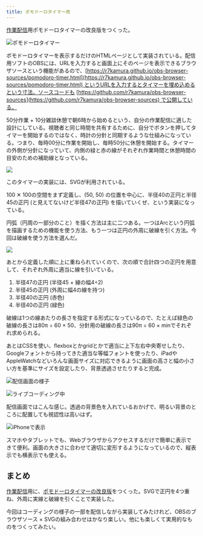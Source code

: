 ```yaml
---
title: ポモドーロタイマー改
---
```

[作業配信](https://www.youtube.com/c/r7kamura)用ポモドーロタイマーの改良版をつくった。

![](https://lh3.googleusercontent.com/docs/ADP-6oGqC0HNs7eP85Io6C1BgJQE-xRs9obMqAs45vmrswVDPVNl_yPZ9xM8xbLfdF5D85ZrC9FLS4S0gq53ZG3V0H-xXZb3IaIvybTpmVAR5rGig1WC_3xD719N9B8g0QfIyFpk_LC4zvh2apzFsWPUa2dRumRW24IRUs997LBd4YCB_wTeD4l2PXhLUCpzX_SjLIPxaxoiCk4V-rFY1TQD5QiTH-9aQHRB0rE0G38JjH47OM-2p_C81LBrXbOFqAYd3QRWcy2HLEuq5hydyGRZh6dbaWs-2-PxmwDKM9vtG_HnJQM2nszsJ-zeho9P3wpWFqSZNF8WIWw9d6ZZ2zVpMbZD6k_YhvOvdZ7Aq8WWX7ryLKMK68QV4EZ2K9AJaQSIEsUDbdNY2GtkdZEL4HLgS_ewMGIyw-htuUFuLL8gy1a7Dk6PKKyezJiv0vIAhdi-IejWMXaYRNbjEGgEHm06c_mrmgNX2zHKBRQyNiIloAn4Bq_haMmapUCagA52eUSnssE4zo4jCQ5k5e2FLEvD_mURE8t4GLgl7kteGg2tBc0gbGVw9jcsfSSi5PL-CbidUUysmttpBUq3lmxRDoMQVA2OzejRqR9Qas3Dmg8xndMNGywHa5BFJSFFfQWpryCSygRQfiM1nhoyLWlEgKvYrMOfHp9EITiQkKHkRxu5dUQGKm1FXN2PoCLJ52kxLWXvNkLxyDiRO3ALsab0l7xUgBiIQnh-yyvcsypcB1w3HNu_jHGixoQPtitGsN1cK7kHbW_yHFT5Nj5A4J-suu77vFD5O-54ei08wN5UZHqnDbKMgHH3HQjAR6pbWwr4CKhL1hivEb00vml8bx7pk6tM9HZ_wW-rAmkpIYtRqGD90aDmjUO954arata01I0ayuYaFD_g8o2f5d7LS8oPrH79nBAqDF6qG4HEuDoCaPojC1J5NAwi0EtdP7ZVpLXIxt2KwxS56Bc0LV3nmxRW4IZ4Ll1MoNDEVXGlIohZBmWJaFAxmQIP5ePl6x7R85DUGpZxpV19y8b5vNDFMpwavoPHT8_fBWzfYSUUPnEppnyMQuu5YYbHIG5uU3DbfXG8YWMP73hu3ncUkpgVlmIisPVdj8YPPlTZw3lv62SL73_weG5xmWs215ThOupvqJh85QwT1_daFBG5-Pmls7MZFYHD6UxYsN3pudU5G8nlf-UfOl4m2qMhQmeZT5Oe8AtJNsRymVnHXkpWdKmgVR3Ck0Ou3mO-UUyJJ_DVBUSP2TJf9OmNzAt77w "ポモドーロタイマー")

ポモドーロタイマーを表示するだけのHTMLページとして実装されている。配信用ソフトのOBSには、URLを入力すると画面上にそのページを表示できるブラウザソースという機能があるので、[https://r7kamura.github.io/obs-browser-sources/pomodoro-timer.html](https://r7kamura.github.io/obs-browser-sources/pomodoro-timer.html) というURLを入力するとタイマーを埋め込めるという寸法。ソースコードも [https://github.com/r7kamura/obs-browser-sources](https://github.com/r7kamura/obs-browser-sources) で公開している。

50分作業 + 10分雑談休憩で朝6時から始めるという、自分の作業配信に適した設計にしている。視聴者と同じ時間を共有するために、自分でボタンを押してタイマーを開始するのではなく、時計の分針と同期するような仕組みになっている。つまり、毎時00分に作業を開始し、毎時50分に休憩を開始する。タイマーの外側が分針になっていて、内側の緑と赤の線がそれぞれ作業時間と休憩時間の目安のための補助線となっている。

![](https://lh3.googleusercontent.com/docs/ADP-6oGn3Mb4kdE8HYGqbS14qwBVn9aY5H52lxJ4VQcDcuhkNhqbGPa_GYIOJrQs3G_S6dUkVEiK0Yqk_MNBUwMfV-NgUkBoBCE0B3fKrxYR10ANbxUS0amc1nXreM5v_a3mnFopEu_ORlwQfGxovKypLtv4hhCWNbikABZAowvYa5pW3SP54Er0FMA6xY0OOtHSh602oe600sWCCXiEGKmc50dkhbxP5_Cf6AG8udG79P6l6c6Q-0PehvZrMaZXG7GDpMMmgd5O6bf3MA5OIGKlj7tbQRWV_2F5vxMf1xGPZokwCZ0sVin19G4Vxis6e3inyYrQCSVXqAWLng643nkfed_rAu9PXJHQ6QQs3tDs-1h-VYj21mquQsxROU_JELW-Ym0ktuZVG4J35S2II-zHHVYqviXvkL58ydF1HU7d_BxSHBPKJDNHo4jVGihPNozW0dEmUc1i13aM3ubsCKHddJrvortCuljH-sdf8inW-Ve6m8CnGuSQ3Cssm7BDtBcXb6BuuYCtKeAk49jAp_vUuaRn_OlCF3UFL46lwhkLqBm399DRukCLCRJAW0UfokxFBiKezWBFAXLSl1UXDGN_ie2IIdtQwv7qD7dxLHI1ESuCyrwoyWVmD4xMp2ozrg6U8_17yY7fsHWCY-Eu3hcjsMZzcb-TGc7WK_VjegeCn1T9bCsNP6cBV7kJOqBeCtr9PqFXt3TM7E6oqY0IDDVDXU0xZNxEilFDZSjdJT5yKdfCWQdv3a9FWVWD97cTe8BmxW7enaXvFqRjYD_WEQ7moOT4ejRYhApS80PUZc66fpzhmoyQ3hMxXG4XmRK0-sGerimJPUCyYPyyJiIIhD65VQMqZdgsU95PrOch20Gsb2kAiiHZoitATRaM8D_F7evV0BoRTvIT0f2d896EvK2AJEpMr9nhYOhIJBoDuyzAnHc8l13XnvJEmX0cMrl3meQkAPMZkavye30sN5VoiilVrOUCWyMB1q-iGnsTuyUt-fQ0pz6j0klDnU5TkQ9qq--y5BQb8Srqff_lJpb6iSZG67z0SHHW4kbItUMruOzKmEHp2q7bwU6XnWnPdwc2MZ801mcIfUfHmiraB_3zRTDMkjXjEPeCHXqAw6w4rTswhUiIrG3Bp0g2jyVRK0KxMgLQknT0MGKAaHD5-Yj0AnQ21zYCKLBtwmoBbdPLzePMfM6CVIPLW2MP2s8jp32nvQmEPiKukdXRoEUUUw-gujtS8UvRHyqO2N4bjqv2LUJ6Z4U34bR7JQ)

このタイマーの実装には、SVGが利用されている。

100 ✕ 100の空間をまず定義し、(50, 50) の位置を中心に、半径40の正円と半径45の正円 (と見えてないけど半径47の正円) を描いていくぜ、という実装になっている。

円弧（円周の一部分のこと）を描く方法は主に二つある。一つはArcという円弧を描画するための機能を使う方法、もう一つは正円の外周に破線を引く方法。今回は破線を使う方法を選んだ。

![](https://lh3.googleusercontent.com/docs/ADP-6oEeXSKWOWF8rqHjjkILZNKFfoUxvTLBN128iQGX4MUyW1fSYSUiQrtnP9ZOqsI1mJ6U4dvcx3Cf5Lc1fBmJSUN8RpvJVjha9iAIIZQry-MeQpNPIJhi6IPlSMAEaqFeXoA5-DQYFtxj2-ldxqNHEP4x7hwqcJabInDF1KPH0p3Zx_cYIfB5eutHxqtLpDxqfwaznwdetDW-ZcRJod54j3EFm2rJXQqk12Ju06Om7eCq8hC55-TI09RdrmTtOzcpd-smBH9bX2fFBSl9yFpWq6UWgujKjQL2kFZ_zVB2uOMUzH_Jq1PiDMhvJZFaiRVT8oX7qPNfHdAXnAd88qs6rS-YuM7igMXf2jvKnFImMGPFwgaMKY-_egPi_dNcUTM1UDAuNjzgsXHbTfHeqNasGLFO6nNfQDUPIQAweAFdw8tat3JClQ02Yy70PcRhFCvpIwKtwtmWccAbC-jJoWGxKIP9pRpgPCbHnxpVTgx4Z9NV_dxTGsjMYLlm55nSIjPrHGaCs6OMwfjY_EfRZFOb4Z8QoIQCYVc6-3aiqCqGhzHHK2XrwOq2NLH46iRAoc6mqfyKgiVw1o7EkEltAYawPLB0kPZITbKBgRRXSw7Fyb4D56CBqDlzVmLz47YhzherKhHGRQWl0w54b0p7p6JbkMkA82_S1TxYyS8AblDffjNcQEDQOi9Y2KfbD3YjBHP3cSvebiggIAxqQUS0i5NPL3khe8d9hucaSipkLbTHvCAyxupJ-B1DeLbx3LOKIo1UhIQdgjUr7red82rgUJdgv9WO8lSu7L30uYUmKl8IKT_2T0wtn1-XOp6pCVnrb0cXVmF9ptUVOv9h__YNX7J8j1JJJtMOpXa0gqDKg47luqM2Z7Vwcpt7yqAdqHSlrBIZcuvgGcgUHhz6Fn2OpR_EstDMailXfjkJS24rzZFX3VJiF-rxVYcAQ6qnFt4fTBkuKP2IwfhSQW9pgsG5X0q-vCsamdn2v7oCcGaocECOsfUld0NVcMcduha4_rOhjTCI-xDQj07-OK1zj35nTfbbBNTSQmFbtDv6wsIVsi4mAxvw_-unyU16V3p-JL6HKF21vmlRX-tv1XcK0GxWFy-S_Bc4yRl3m2hNYkwy8ZTWHup2sY2CGK1YlH7V5xlM71cEiUCFu5bV2m4_AtyqYogvDfPqKmrbEr0zTnkireCEyvbgnP-yRWc4vHJEh6Ev1YXNPplNGq8dRfALipy1hYF8YNVrO15QcWRVDdeEaE5eGyn7bBoMXQ)

あとから定義した順に上に重ねられていくので、次の順で合計四つの正円を用意して、それぞれ外周に適当に線を引いている。

1.  半径47の正円 (半径45 + 線の幅4÷2)
2.  半径45の正円 (外周に幅4の線を持つ)
3.  半径40の正円 (赤色)
4.  半径40の正円 (緑色)

破線は1つの線あたりの長さを指定する形式になっているので、たとえば緑色の破線の長さは80π ÷ 60 × 50、分針用の破線の長さは90π ÷ 60 × minでそれぞれ求められる。

あとはCSSを使い、flexboxとかgridとかで適当に上下左右中央寄せしたり、Googleフォントから持ってきた適当な等幅フォントを使ったり、iPadやAppleWatchなどいろんな画面サイズに対応できるように画面の高さと幅の小さい方を基準にサイズを設定したり、背景透過させたりすると完成。

![](https://lh3.googleusercontent.com/docs/ADP-6oHnTYdFEELylMp0Y2UWx41aQgqFxbkWcrwFON7Fh5GsWo4fW0b6SfQo7bn55sHSganWYskswZl-0hn0JlBu3_eMO3Ts7E1dBY5MsPf-J1iSv3GELTFGKatAJU3JYLWeCafaZb-7fqHUkqLo9IPLTUnVoYMWnDDwB8L2Q2_IyJp6LSjinS_vpPF6v6x3t0fY5fBxFQ-F5qLvVaQi21kAyXiIO0kr3WUH9X9e_jauHfookVHrkHXeaiygGjhVcFRR2fKbhRdJ6bQvSSibrks3nMR8QU6WfwQjljv2xHREyrI_SxUUWJnrvhaciBGHP-m2aGRiNzQnPQubg45fucN3_y5vBv6fCMph-erZ_F13QxX3sc45g4Q2NmMgG-tLR832A5rADAIzTC7cacaUYpyEdhNaRa3-L2gnDh-6FXzuZz2JmRes2bN_GvuyUrSMik400YU8V7OqYc7tX_WocuaNwFKmJI4tPHtViZjfGYoaHe6AfHqcsEA0GJxyS3HRrxtJ199zC9Hn6kOGNWRnBiZKl8-_8IOfrt9gYkhGajpecuptGEK6GVn97BmRBKDL2-0supZMP6m6S9jD89uZdQmy9HklYCO7Iispxai6oZFYCZrsrpdoop9ApW4LfQxOVe24BmevkPqPUd1vzXPilqXyZYrqIom-boNXxne1J4nVb58pi4XDyuHI4IIiH56dXQZ18gcCxYhPHWoVJkrGeYvW-TJZxdRthAeCduwBTiwdUZyfMIdlpOd2uQbCkZZLNJumf2agGshfXsBdZuxwiBg5uwHqFadLC11-oidKm6FmjBSEpnTh5xsBzhL0ySyc7TOiP1U1W0hqM80gCbDK1H7Jzuy3p9PHzDSuQvsXhqmgUccbouRdVuDIW5_PhQ3d_e-tIEOsIVrsI8v0t4W8kU2gNszTpamS6lK2-7M_DN-3tNTcIl1ee-8AAlBrSY2djUxmwhcZ9vnJ1vsdd9Blu4GRKO91UaiJdtBMfkg5cpKClaMgFwH5FmkzRKtUlAEntXRk5U0a68ynjYZ0wDq6zeIJek6tLkTEqYMB0kO4YiAiTvvK2heQeRN_Sg8TcKXyBADsxAs0bP51WQ4kK7hQ1mbPtF8KNZkR8cMR1zsCHbE4DjwbjlVU7cv2HESMA64Er0Non_MBUDeGkkJG0Oewd6f06zFh9ghe9sufq7taLYGqtLTf8aZHGyZfzxNwkcaYkI6oVc81qZkRGCRkyJzJJ_Yn3FZOdxwurC3X5ozNubNDoD8Fo2waXQ "配信画面の様子")

![](https://lh3.googleusercontent.com/docs/ADP-6oFuqWuquf9E-N5g0Sv-QxZkvbOsGFgGVS3AnOgEj99_W60VOLeSCZCLgJt7tLhumEluUFcomEvFF5SrR6AZsmkSpqG9G0L6bxoUOI-yA70MK71rbXrfKCqETdFQF4XHMuyveBuWDm2Dq6MIOTYy1JZ_WukAETPjAo2yP-EB9Bo7MfjL8RTk8ufyHcXnv8c00a9x80xzS-oOTicqQ_TqwtPNeWzXwn3d2bfLaOeC0tEUywjz28TdRdc-DQ49K0hztYURqE3jOm76JhrQLQ4Pw3Lcw5lzGz_akSbs3fA9YGZclbAEWYu0SA3JED8lkbmDO5WlZRJQDYQAuIGbx64FGKCE2tcWvl2iplSb08X3bqVreCiKGsBwT_eHBTWG7sToIsb9IT4EVl1MxTw4XNhKo5vzu4SyvdnMVjxWncAn8Ow1pf0Sn81sJqY7_MTxySTb2YajCKR5Ee-oA0uwHscvrzVotvFNVyHdM8nep6SawJuFM01YPsZn_EQ4Xl4_dftClzLsFhdx7ig8v9gvLcBs-G3pZ3GmGSnBv0LiLfpVn10IusDkSgBB09yZLvOnJAqwNGV8lA3WCOPfVi1HKozY3vKobExQYArfLgNgfwIZMd8lLyVmkXNVs0N3OJoAFeaTLAYKi51HnZT2QWB4lx8RjPibvlY9DG-9WNz9Deq7wWYQ7LiDodbsjZ7G3wHUVKCQoGc9ABMuql3QRajm7Y8xg6YO2J9KXz7xqCkEUOu7j4saHfgAw8ob_zMd_4fdTeuHjXGDAn6eEEdwW3j3SDVOo2TSHsTLJ4z7qH9qlMn3EYSiNYXO8zOqZp2FFURH-rrzbcCmqABfJ03YppyhXDgp0yRgX5Wtc8PSmNNsrTv32V6G_yJiczsC4ndFzxjGpJah8-0fwPGz7yKmmjN4kW6rk1IbFReEXACR6YiTkokR1jBcoV2VOzm4-1Y6vVrwG6pwwl7fqwzuSi_KxO_YFb0DufrpVhewaVGw4BW27W1k18bmXzqJu4x0gXLTXHe9DBjJTe36ANSzc_2t0jhyvpBUCA9DC9nysuKJRm4ZkYI_6HWnZNf5n7x8L_kOeck3OzD5JFR2YctYQNcWuonWRzBrQa219R4fq9YGXLizQp5Srh1lCjm7McJ8jEYaH0cxKTd32b-8NGJkWZgLEVEU9lVRyVa67qMob3ypWCcBeHSf5hmmdF-BCZyUeO7cDbZcRblOUnoB9CVOskSgdjufxxFJp1RlqSVy2xiKW8htvs6MdHlmZYNf7A "ライブコーディング中")

配信画面ではこんな感じ。透過の背景色を入れているおかげで、明るい背景のところに配置しても視認性は高いはず。

![](https://lh3.googleusercontent.com/docs/ADP-6oHHGUxSSk2UySoe9xjNhLzHDFY8xXoZe1uM_NwpagWZzvr7cZXXL4FQFZV_AH42fmb2pqBeE0sMIbtp4rfECBUjHVBDtz4l8Z36Pg78rDTb1vtX1eHUnzCXdx4SOfaoQ9HnyvSJRFVPUGXJavth5cn4fEBKlAWWWpLdo5kqtUONsajoh3ro2p2bqslUGRz2ygJiPvoAGKyZfeMLbsGbqLE8ucSQhWgLYaKsClWWrBRe8LY6mpnBbf0UHgp4iJHQrRBgq8w-0Ws4UBTNMFs2yaTPUS3M1WNJ4dJM4qToQNfLA0kRZZ7xoDlMpDe3K-QA4gBVt2MWpcAVe5rZcuR1DdG5xZzs8tRKZZhfeZHf38pXlEDQ2-dnl6d9lgLE81_jQLTT1iLMdwBZasFBUE6gOUlbH5BXBYmnKd0xtmX8hcTPQQgBztG21sp3fnqmk3Pb3MFjSk5ygmxvr1ScgwJ5VyTRvI4uDvrtnmKxbsiDWzayVzQKlGczZSa6ydfooW46Vug_BUSqMS9PzaOCKbQram9dcN398O0vxIE8mK4xh6VK7FRIPIYGJ4ExcNyGBP_xyyhQvVpxYHZUxHzJLVOgGAR7uYaGZkuJZ6DK9C6cdS2nB3BCqJxPiQBDTDXiCK1hl24c5RCvy0oITptX6pnhS3irTnu5bE8x7QJztyHADUGJiwRpvCD1cZ4XNfx3sK6M05i4ZMZcQbN8AUr2ITJodcvctZuBDjrlBy78gnzLJ9qytoAuIH9FW37teXzhF8z2E_keO7zrY7ZNeepcQOOlaUcu_aL5DXIN4m4h2t5ePytw020h6z1DqbmzqXDb2M0UbElCQrCIolkbFyc4rvlMl6R278t9z893iXB7mDTe2jxCRLUpXX7A5BCEE25INxTK8xdw12_7GcZbt_6Eq4wADVXuBazHsYZD3AO3iEyVp-cYG7tmUe4cuW74Id7fBrCoHe3Oi11BaqDrw_mUbIgiEEs8uxEOHgStgELy0kuWBtjP8JMgEdGasBdvspp_DmjEJ98UeBFyflk0ShKjaX3D7kWFhfXOoMF50_XW-HJegor6Kf4cp808zqTcR-HHWettS9_WHWprfqyvgqRhSKEYPPNK60p-gKXsH6d_fn_Oj35rW87velUB_jMaQCrgMPdG88l2Xvr_9xrV5KF_5NLMij48OPw4v0f8K16XWVlEwQ33wYOQilrHEy41GLWdVIHmXdYPAejLhdEmdEF0-JnHHuH7xZi5jsi6Db6gr0B06aBA4UmR0Q "iPhoneで表示")

スマホやタブレットでも、Webブラウザからアクセスするだけで簡単に表示できて便利。画面の大きさに合わせて適切に変形するようになっているので、縦表示でも横表示でも使える。

まとめ
---

[作業配信](https://www.youtube.com/c/r7kamura)用に、[ポモドーロタイマーの改良版](https://github.com/r7kamura/obs-browser-sources)をつくった。SVGで正円を4つ重ね、外周に実線と破線を引くことで実装した。

今回はコーディングの様子の一部を配信しながら実装してみたけれど、OBSのブラウザソース × SVGの組み合わせはかなり楽しい。他にも楽しくて実用的なものをつくってみたい。
